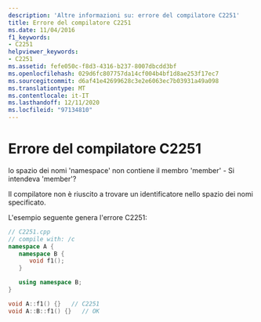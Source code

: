 ```yaml
---
description: 'Altre informazioni su: errore del compilatore C2251'
title: Errore del compilatore C2251
ms.date: 11/04/2016
f1_keywords:
- C2251
helpviewer_keywords:
- C2251
ms.assetid: fefe050c-f8d3-4316-b237-8007dbcdd3bf
ms.openlocfilehash: 029d6fc807757da14cf004b4bf1d8ae253f17ec7
ms.sourcegitcommit: d6af41e42699628c3e2e6063ec7b03931a49a098
ms.translationtype: MT
ms.contentlocale: it-IT
ms.lasthandoff: 12/11/2020
ms.locfileid: "97134810"
---
```

# <a name="compiler-error-c2251"></a>Errore del compilatore C2251

lo spazio dei nomi 'namespace' non contiene il membro 'member' - Si intendeva 'member'?

Il compilatore non è riuscito a trovare un identificatore nello spazio dei nomi specificato.

L'esempio seguente genera l'errore C2251:

```cpp
// C2251.cpp
// compile with: /c
namespace A {
   namespace B {
      void f1();
   }

   using namespace B;
}

void A::f1() {}   // C2251
void A::B::f1() {}   // OK
```
